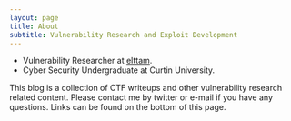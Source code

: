 ```yaml
---
layout: page
title: About
subtitle: Vulnerability Research and Exploit Development
---
```


* Vulnerability Researcher at [elttam](https://www.elttam.com/about).
* Cyber Security Undergraduate at Curtin University.

This blog is a collection of CTF writeups and other vulnerability research related content. Please contact me by twitter or e-mail if you have any questions. Links can be found on the bottom of this page.
